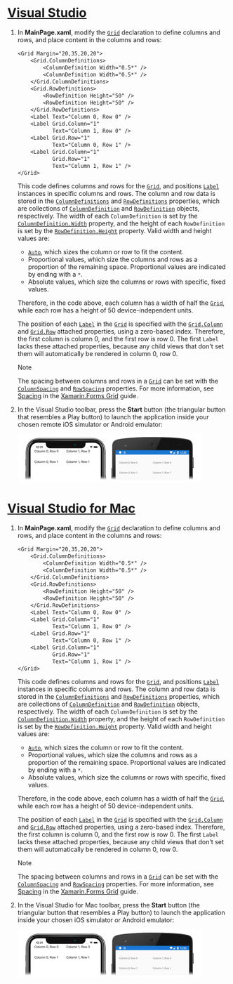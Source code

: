 # [Visual Studio](#tab/vswin)

1. In **MainPage.xaml**, modify the [`Grid`](xref:Xamarin.Forms.Grid) declaration to define columns and rows, and place content in the columns and rows:

    ```xaml
    <Grid Margin="20,35,20,20">
        <Grid.ColumnDefinitions>
            <ColumnDefinition Width="0.5*" />
            <ColumnDefinition Width="0.5*" />
        </Grid.ColumnDefinitions>
        <Grid.RowDefinitions>
            <RowDefinition Height="50" />
            <RowDefinition Height="50" />
        </Grid.RowDefinitions>
        <Label Text="Column 0, Row 0" />
        <Label Grid.Column="1"
               Text="Column 1, Row 0" />
        <Label Grid.Row="1"
               Text="Column 0, Row 1" />
        <Label Grid.Column="1"
               Grid.Row="1"
               Text="Column 1, Row 1" />
    </Grid>
    ```

    This code defines columns and rows for the [`Grid`](xref:Xamarin.Forms.Grid), and positions [`Label`](xref:Xamarin.Forms.Label) instances in specific columns and rows. The column and row data is stored in the [`ColumnDefinitions`](xref:Xamarin.Forms.Grid.ColumnDefinitions) and [`RowDefinitions`](xref:Xamarin.Forms.Grid.RowDefinitions) properties, which are collections of [`ColumnDefinition`](xref:Xamarin.Forms.ColumnDefinition) and [`RowDefinition`](xref:Xamarin.Forms.RowDefinition) objects, respectively. The width of each `ColumnDefinition` is set by the [`ColumnDefinition.Width`](xref:Xamarin.Forms.ColumnDefinition.Width) property, and the height of each `RowDefinition` is set by the [`RowDefinition.Height`](xref:Xamarin.Forms.RowDefinition.Height) property. Valid width and height values are:

    - [`Auto`](xref:Xamarin.Forms.GridUnitType.Auto), which sizes the column or row to fit the content.
    - Proportional values, which size the columns and rows as a proportion of the remaining space. Proportional values are indicated by ending with a `*`.
    - Absolute values, which size the columns or rows with specific, fixed values.

    Therefore, in the code above, each column has a width of half the [`Grid`](xref:Xamarin.Forms.Grid), while each row has a height of 50 device-independent units.

    The position of each [`Label`](xref:Xamarin.Forms.Label) in the [`Grid`](xref:Xamarin.Forms.Grid) is specified with the [`Grid.Column`](xref:Xamarin.Forms.Grid.ColumnProperty) and [`Grid.Row`](xref:Xamarin.Forms.Grid.RowProperty) attached properties, using a zero-based index. Therefore, the first column is column 0, and the first row is row 0. The first `Label` lacks these attached properties, because any child views that don't set them will automatically be rendered in column 0, row 0.

    > [!NOTE]
    > The spacing between columns and rows in a [`Grid`](xref:Xamarin.Forms.Grid) can be set with the [`ColumnSpacing`](xref:Xamarin.Forms.Grid.ColumnSpacing) and [`RowSpacing`](xref:Xamarin.Forms.Grid.RowSpacing) properties. For more information, see [Spacing](~/xamarin-forms/user-interface/layouts/grid.md#spacing) in the [Xamarin.Forms Grid](~/xamarin-forms/user-interface/layouts/grid.md) guide.

1. In the Visual Studio toolbar, press the **Start** button (the triangular button that resembles a Play button) to launch the application inside your chosen remote iOS simulator or Android emulator:

    [![Screenshot of a Grid that has content laid out in columns and rows, on iOS and Android](../images/columns-rows.png "Grid with content in columns and rows")](../images/columns-rows-large.png#lightbox "Grid with content in columns and rows")

# [Visual Studio for Mac](#tab/vsmac)

1. In **MainPage.xaml**, modify the [`Grid`](xref:Xamarin.Forms.Grid) declaration to define columns and rows, and place content in the columns and rows:

    ```xaml
    <Grid Margin="20,35,20,20">
        <Grid.ColumnDefinitions>
            <ColumnDefinition Width="0.5*" />
            <ColumnDefinition Width="0.5*" />
        </Grid.ColumnDefinitions>
        <Grid.RowDefinitions>
            <RowDefinition Height="50" />
            <RowDefinition Height="50" />
        </Grid.RowDefinitions>
        <Label Text="Column 0, Row 0" />
        <Label Grid.Column="1"
               Text="Column 1, Row 0" />
        <Label Grid.Row="1"
               Text="Column 0, Row 1" />
        <Label Grid.Column="1"
               Grid.Row="1"
               Text="Column 1, Row 1" />
    </Grid>
    ```

    This code defines columns and rows for the [`Grid`](xref:Xamarin.Forms.Grid), and positions [`Label`](xref:Xamarin.Forms.Label) instances in specific columns and rows. The column and row data is stored in the [`ColumnDefinitions`](xref:Xamarin.Forms.Grid.ColumnDefinitions) and [`RowDefinitions`](xref:Xamarin.Forms.Grid.RowDefinitions) properties, which are collections of [`ColumnDefinition`](xref:Xamarin.Forms.ColumnDefinition) and [`RowDefinition`](xref:Xamarin.Forms.RowDefinition) objects, respectively. The width of each `ColumnDefinition` is set by the [`ColumnDefinition.Width`](xref:Xamarin.Forms.ColumnDefinition.Width) property, and the height of each `RowDefinition` is set by the [`RowDefinition.Height`](xref:Xamarin.Forms.RowDefinition.Height) property. Valid width and height values are:

    - [`Auto`](xref:Xamarin.Forms.GridUnitType.Auto), which sizes the column or row to fit the content.
    - Proportional values, which size the columns and rows as a proportion of the remaining space. Proportional values are indicated by ending with a `*`.
    - Absolute values, which size the columns or rows with specific, fixed values.

    Therefore, in the code above, each column has a width of half the [`Grid`](xref:Xamarin.Forms.Grid), while each row has a height of 50 device-independent units.

    The position of each [`Label`](xref:Xamarin.Forms.Label) in the [`Grid`](xref:Xamarin.Forms.Grid) is specified with the [`Grid.Column`](xref:Xamarin.Forms.Grid.ColumnProperty) and [`Grid.Row`](xref:Xamarin.Forms.Grid.RowProperty) attached properties, using a zero-based index. Therefore, the first column is column 0, and the first row is row 0. The first `Label` lacks these attached properties, because any child views that don't set them will automatically be rendered in column 0, row 0.

    > [!NOTE]
    > The spacing between columns and rows in a [`Grid`](xref:Xamarin.Forms.Grid) can be set with the [`ColumnSpacing`](xref:Xamarin.Forms.Grid.ColumnSpacing) and [`RowSpacing`](xref:Xamarin.Forms.Grid.RowSpacing) properties. For more information, see [Spacing](~/xamarin-forms/user-interface/layouts/grid.md#spacing) in the [Xamarin.Forms Grid](~/xamarin-forms/user-interface/layouts/grid.md) guide.

1. In the Visual Studio for Mac toolbar, press the **Start** button (the triangular button that resembles a Play button) to launch the application inside your chosen iOS simulator or Android emulator:

    [![Screenshot of a Grid that has content laid out in columns and rows, on iOS and Android](../images/columns-rows.png "Grid with content in columns and rows")](../images/columns-rows-large.png#lightbox "Grid with content in columns and rows")
